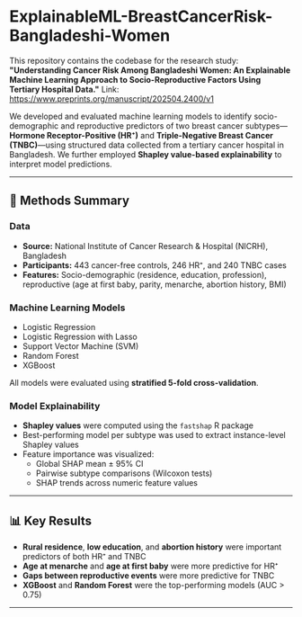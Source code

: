 # ExplainableML-BreastCancerRisk-Bangladeshi-Women

This repository contains the codebase for the research study:  
**"Understanding Cancer Risk Among Bangladeshi Women: An Explainable Machine Learning Approach to Socio-Reproductive Factors Using Tertiary Hospital Data."** Link: https://www.preprints.org/manuscript/202504.2400/v1

We developed and evaluated machine learning models to identify socio-demographic and reproductive predictors of two breast cancer subtypes—**Hormone Receptor-Positive (HR⁺)** and **Triple-Negative Breast Cancer (TNBC)**—using structured data collected from a tertiary cancer hospital in Bangladesh. We further employed **Shapley value-based explainability** to interpret model predictions.

---

## 🧪 Methods Summary

### Data
- **Source:** National Institute of Cancer Research & Hospital (NICRH), Bangladesh  
- **Participants:** 443 cancer-free controls, 246 HR⁺, and 240 TNBC cases  
- **Features:** Socio-demographic (residence, education, profession), reproductive (age at first baby, parity, menarche, abortion history, BMI)

### Machine Learning Models
- Logistic Regression
- Logistic Regression with Lasso
- Support Vector Machine (SVM)
- Random Forest
- XGBoost

All models were evaluated using **stratified 5-fold cross-validation**.

### Model Explainability
- **Shapley values** were computed using the `fastshap` R package
- Best-performing model per subtype was used to extract instance-level Shapley values
- Feature importance was visualized:
  - Global SHAP mean ± 95% CI
  - Pairwise subtype comparisons (Wilcoxon tests)
  - SHAP trends across numeric feature values

---

## 📊 Key Results

- **Rural residence**, **low education**, and **abortion history** were important predictors of both HR⁺ and TNBC
- **Age at menarche** and **age at first baby** were more predictive for HR⁺
- **Gaps between reproductive events** were more predictive for TNBC
- **XGBoost** and **Random Forest** were the top-performing models (AUC > 0.75)

---



